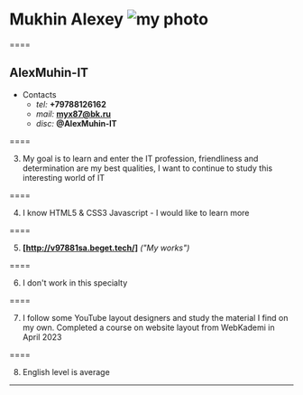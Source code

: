 # Mukhin Alexey  ![my photo](/img/my_photo_ava.jpg)

====

## AlexMuhin-IT 
* Contacts
   + _tel:_ **+79788126162**
   + _mail:_ **myx87@bk.ru**
   + _disc:_ **@AlexMuhin-IT**

====

3. My goal is to learn and enter the IT profession, friendliness and determination are my best qualities, I want to continue to study this interesting world of IT

====

4. I know HTML5 & CSS3 Javascript - I would like to learn more

====

5. **[http://v97881sa.beget.tech/]** *("My works")*

====

6. I don't work in this specialty

====

7. I follow some YouTube layout designers and study the material I find on my own. Completed a course on website layout from WebKademi in April 2023

====

8. English level is average

*****